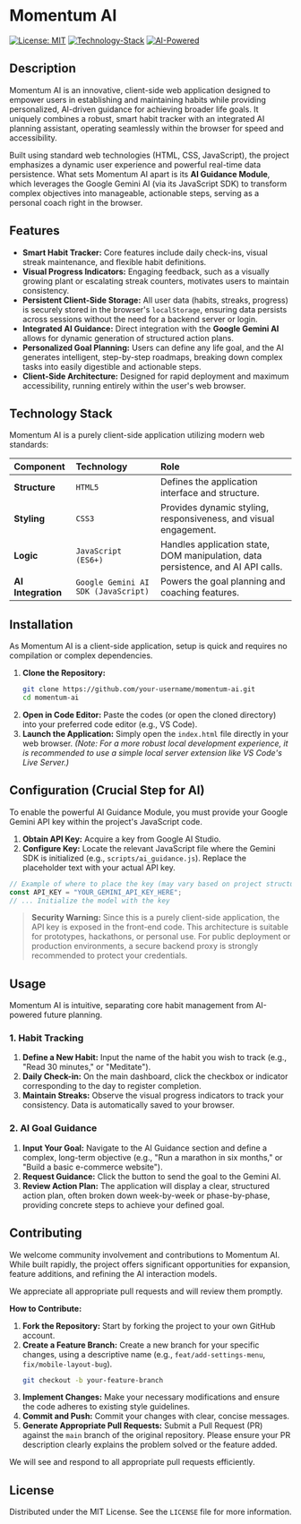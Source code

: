 # Momentum AI
[![License: MIT](https://img.shields.io/badge/License-MIT-yellow.svg)](https://opensource.org/licenses/MIT)
[![Technology-Stack](https://img.shields.io/badge/Stack-HTML%2FCSS%2FJS-orange)](https://developer.mozilla.org/en-US/docs/Web)
[![AI-Powered](https://img.shields.io/badge/Powered%20By-Google%20Gemini-4285F4)](https://ai.google.dev/gemini-api)

## Description

Momentum AI is an innovative, client-side web application designed to empower users in establishing and maintaining habits while providing personalized, AI-driven guidance for achieving broader life goals. It uniquely combines a robust, smart habit tracker with an integrated AI planning assistant, operating seamlessly within the browser for speed and accessibility.

Built using standard web technologies (HTML, CSS, JavaScript), the project emphasizes a dynamic user experience and powerful real-time data persistence. What sets Momentum AI apart is its **AI Guidance Module**, which leverages the Google Gemini AI (via its JavaScript SDK) to transform complex objectives into manageable, actionable steps, serving as a personal coach right in the browser.

## Features

*   **Smart Habit Tracker:** Core features include daily check-ins, visual streak maintenance, and flexible habit definitions.
*   **Visual Progress Indicators:** Engaging feedback, such as a visually growing plant or escalating streak counters, motivates users to maintain consistency.
*   **Persistent Client-Side Storage:** All user data (habits, streaks, progress) is securely stored in the browser's `localStorage`, ensuring data persists across sessions without the need for a backend server or login.
*   **Integrated AI Guidance:** Direct integration with the **Google Gemini AI** allows for dynamic generation of structured action plans.
*   **Personalized Goal Planning:** Users can define any life goal, and the AI generates intelligent, step-by-step roadmaps, breaking down complex tasks into easily digestible and actionable steps.
*   **Client-Side Architecture:** Designed for rapid deployment and maximum accessibility, running entirely within the user's web browser.

## Technology Stack

Momentum AI is a purely client-side application utilizing modern web standards:

| Component | Technology | Role |
| :--- | :--- | :--- |
| **Structure** | `HTML5` | Defines the application interface and structure. |
| **Styling** | `CSS3` | Provides dynamic styling, responsiveness, and visual engagement. |
| **Logic** | `JavaScript (ES6+)` | Handles application state, DOM manipulation, data persistence, and AI API calls. |
| **AI Integration** | `Google Gemini AI SDK (JavaScript)` | Powers the goal planning and coaching features. |

## Installation

As Momentum AI is a client-side application, setup is quick and requires no compilation or complex dependencies.

1.  **Clone the Repository:**
    ```bash
    git clone https://github.com/your-username/momentum-ai.git
    cd momentum-ai
    ```
2.  **Open in Code Editor:**
    Paste the codes (or open the cloned directory) into your preferred code editor (e.g., VS Code).
3.  **Launch the Application:**
    Simply open the `index.html` file directly in your web browser. *(Note: For a more robust local development experience, it is recommended to use a simple local server extension like VS Code's Live Server.)*

## Configuration (Crucial Step for AI)

To enable the powerful AI Guidance Module, you must provide your Google Gemini API key within the project's JavaScript code.

1.  **Obtain API Key:** Acquire a key from Google AI Studio.
2.  **Configure Key:** Locate the relevant JavaScript file where the Gemini SDK is initialized (e.g., `scripts/ai_guidance.js`). Replace the placeholder text with your actual API key.

```javascript
// Example of where to place the key (may vary based on project structure)
const API_KEY = "YOUR_GEMINI_API_KEY_HERE";
// ... Initialize the model with the key
```

> **Security Warning:** Since this is a purely client-side application, the API key is exposed in the front-end code. This architecture is suitable for prototypes, hackathons, or personal use. For public deployment or production environments, a secure backend proxy is strongly recommended to protect your credentials.

## Usage

Momentum AI is intuitive, separating core habit management from AI-powered future planning.

### 1. Habit Tracking

1.  **Define a New Habit:** Input the name of the habit you wish to track (e.g., "Read 30 minutes," or "Meditate").
2.  **Daily Check-in:** On the main dashboard, click the checkbox or indicator corresponding to the day to register completion.
3.  **Maintain Streaks:** Observe the visual progress indicators to track your consistency. Data is automatically saved to your browser.

### 2. AI Goal Guidance

1.  **Input Your Goal:** Navigate to the AI Guidance section and define a complex, long-term objective (e.g., "Run a marathon in six months," or "Build a basic e-commerce website").
2.  **Request Guidance:** Click the button to send the goal to the Gemini AI.
3.  **Review Action Plan:** The application will display a clear, structured action plan, often broken down week-by-week or phase-by-phase, providing concrete steps to achieve your defined goal.

## Contributing

We welcome community involvement and contributions to Momentum AI. While built rapidly, the project offers significant opportunities for expansion, feature additions, and refining the AI interaction models.

We appreciate all appropriate pull requests and will review them promptly.

**How to Contribute:**

1.  **Fork the Repository:** Start by forking the project to your own GitHub account.
2.  **Create a Feature Branch:** Create a new branch for your specific changes, using a descriptive name (e.g., `feat/add-settings-menu`, `fix/mobile-layout-bug`).
    ```bash
    git checkout -b your-feature-branch
    ```
3.  **Implement Changes:** Make your necessary modifications and ensure the code adheres to existing style guidelines.
4.  **Commit and Push:** Commit your changes with clear, concise messages.
5.  **Generate Appropriate Pull Requests:** Submit a Pull Request (PR) against the `main` branch of the original repository. Please ensure your PR description clearly explains the problem solved or the feature added.

We will see and respond to all appropriate pull requests efficiently.

## License

Distributed under the MIT License. See the `LICENSE` file for more information.
